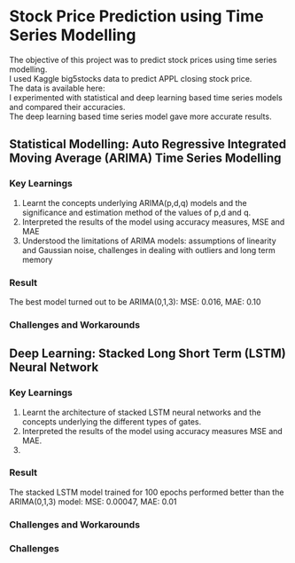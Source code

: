 # Stock Price Prediction using Time Series Modelling
The objective of this project was to predict stock prices using time series modelling. <br/> 
I used Kaggle big5stocks data to predict APPL closing stock price. <br/> 
The data is available here: <br/> 
I experimented with statistical and deep learning based time series models and compared their accuracies. <br/> 
The deep learning based time series model gave more accurate results.

## Statistical Modelling: Auto Regressive Integrated Moving Average (ARIMA) Time Series Modelling
### Key Learnings
1. Learnt the concepts underlying ARIMA(p,d,q) models and the significance and estimation method of the values of p,d and q. <br/>
2. Interpreted the results of the model using accuracy measures, MSE and MAE <br/> 
3. Understood the limitations of ARIMA models: assumptions of linearity and Gaussian noise, challenges in dealing with outliers and long term memory

### Result
The best model turned out to be ARIMA(0,1,3): MSE: 0.016, MAE: 0.10
### Challenges and Workarounds


## Deep Learning: Stacked Long Short Term (LSTM) Neural Network
### Key Learnings 
1. Learnt the architecture of stacked LSTM neural networks and the concepts underlying the different types of gates. <br/>
2. Interpreted the results of the model using accuracy measures MSE and MAE. <br/>
3. 
### Result
The stacked LSTM model trained for 100 epochs performed better than the ARIMA(0,1,3) model: MSE: 0.00047, MAE: 0.01
### Challenges and Workarounds

### Challenges 
